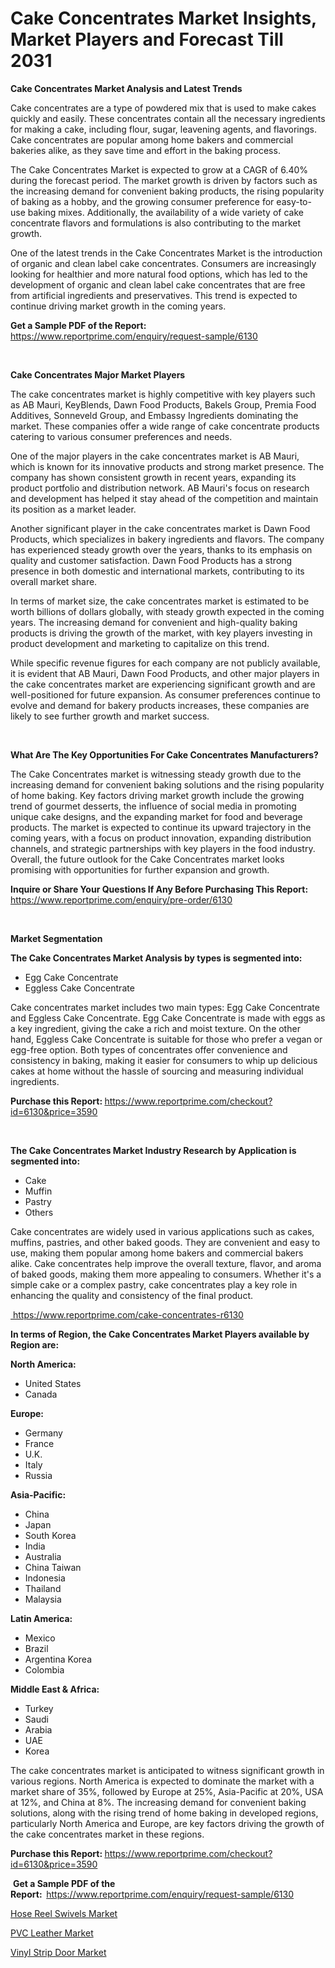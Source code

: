 <p><h1>Cake Concentrates Market Insights, Market Players and Forecast Till 2031</h1></p><p><strong>Cake Concentrates Market Analysis and Latest Trends</strong></p>
<p><p>Cake concentrates are a type of powdered mix that is used to make cakes quickly and easily. These concentrates contain all the necessary ingredients for making a cake, including flour, sugar, leavening agents, and flavorings. Cake concentrates are popular among home bakers and commercial bakeries alike, as they save time and effort in the baking process.</p><p>The Cake Concentrates Market is expected to grow at a CAGR of 6.40% during the forecast period. The market growth is driven by factors such as the increasing demand for convenient baking products, the rising popularity of baking as a hobby, and the growing consumer preference for easy-to-use baking mixes. Additionally, the availability of a wide variety of cake concentrate flavors and formulations is also contributing to the market growth.</p><p>One of the latest trends in the Cake Concentrates Market is the introduction of organic and clean label cake concentrates. Consumers are increasingly looking for healthier and more natural food options, which has led to the development of organic and clean label cake concentrates that are free from artificial ingredients and preservatives. This trend is expected to continue driving market growth in the coming years.</p></p>
<p><strong>Get a Sample PDF of the Report:&nbsp;</strong> <a href="https://www.reportprime.com/enquiry/request-sample/6130">https://www.reportprime.com/enquiry/request-sample/6130</a></p>
<p>&nbsp;</p>
<p><strong>Cake Concentrates Major Market Players</strong></p>
<p><p>The cake concentrates market is highly competitive with key players such as AB Mauri, KeyBlends, Dawn Food Products, Bakels Group, Premia Food Additives, Sonneveld Group, and Embassy Ingredients dominating the market. These companies offer a wide range of cake concentrate products catering to various consumer preferences and needs.</p><p>One of the major players in the cake concentrates market is AB Mauri, which is known for its innovative products and strong market presence. The company has shown consistent growth in recent years, expanding its product portfolio and distribution network. AB Mauri's focus on research and development has helped it stay ahead of the competition and maintain its position as a market leader.</p><p>Another significant player in the cake concentrates market is Dawn Food Products, which specializes in bakery ingredients and flavors. The company has experienced steady growth over the years, thanks to its emphasis on quality and customer satisfaction. Dawn Food Products has a strong presence in both domestic and international markets, contributing to its overall market share.</p><p>In terms of market size, the cake concentrates market is estimated to be worth billions of dollars globally, with steady growth expected in the coming years. The increasing demand for convenient and high-quality baking products is driving the growth of the market, with key players investing in product development and marketing to capitalize on this trend.</p><p>While specific revenue figures for each company are not publicly available, it is evident that AB Mauri, Dawn Food Products, and other major players in the cake concentrates market are experiencing significant growth and are well-positioned for future expansion. As consumer preferences continue to evolve and demand for bakery products increases, these companies are likely to see further growth and market success.</p></p>
<p>&nbsp;</p>
<p><strong>What Are The Key Opportunities For Cake Concentrates Manufacturers?</strong></p>
<p><p>The Cake Concentrates market is witnessing steady growth due to the increasing demand for convenient baking solutions and the rising popularity of home baking. Key factors driving market growth include the growing trend of gourmet desserts, the influence of social media in promoting unique cake designs, and the expanding market for food and beverage products. The market is expected to continue its upward trajectory in the coming years, with a focus on product innovation, expanding distribution channels, and strategic partnerships with key players in the food industry. Overall, the future outlook for the Cake Concentrates market looks promising with opportunities for further expansion and growth.</p></p>
<p><strong>Inquire or Share Your Questions If Any Before Purchasing This Report:</strong> <a href="https://www.reportprime.com/enquiry/pre-order/6130">https://www.reportprime.com/enquiry/pre-order/6130</a></p>
<p>&nbsp;</p>
<p><strong>Market Segmentation</strong></p>
<p><strong>The Cake Concentrates Market Analysis by types is segmented into:</strong></p>
<p><ul><li>Egg Cake Concentrate</li><li>Eggless Cake Concentrate</li></ul></p>
<p><p>Cake concentrates market includes two main types: Egg Cake Concentrate and Eggless Cake Concentrate. Egg Cake Concentrate is made with eggs as a key ingredient, giving the cake a rich and moist texture. On the other hand, Eggless Cake Concentrate is suitable for those who prefer a vegan or egg-free option. Both types of concentrates offer convenience and consistency in baking, making it easier for consumers to whip up delicious cakes at home without the hassle of sourcing and measuring individual ingredients.</p></p>
<p><strong>Purchase this Report:&nbsp;</strong><a href="https://www.reportprime.com/checkout?id=6130&price=3590">https://www.reportprime.com/checkout?id=6130&price=3590</a></p>
<p>&nbsp;</p>
<p><strong>The Cake Concentrates Market Industry Research by Application is segmented into:</strong></p>
<p><ul><li>Cake</li><li>Muffin</li><li>Pastry</li><li>Others</li></ul></p>
<p><p>Cake concentrates are widely used in various applications such as cakes, muffins, pastries, and other baked goods. They are convenient and easy to use, making them popular among home bakers and commercial bakers alike. Cake concentrates help improve the overall texture, flavor, and aroma of baked goods, making them more appealing to consumers. Whether it's a simple cake or a complex pastry, cake concentrates play a key role in enhancing the quality and consistency of the final product.</p></p>
<p><a href="https://www.reportprime.com/cake-concentrates-r6130">&nbsp;https://www.reportprime.com/cake-concentrates-r6130</a></p>
<p><strong>In terms of Region, the Cake Concentrates Market Players available by Region are:</strong></p>
<p>
    <p> <strong> North America: </strong>
        <ul>
            <li>United States</li>
            <li>Canada</li>
        </ul>
        </p> 
    <p> <strong> Europe: </strong>
        <ul>
            <li>Germany</li>
            <li>France</li>
            <li>U.K.</li>
            <li>Italy</li>
            <li>Russia</li>
        </ul>
        </p> 
    <p> <strong> Asia-Pacific: </strong>
        <ul>
            <li>China</li>
            <li>Japan</li>
            <li>South Korea</li>
            <li>India</li>
            <li>Australia</li>
            <li>China Taiwan</li>
            <li>Indonesia</li>
            <li>Thailand</li>
            <li>Malaysia</li>
        </ul>
        </p> 
    <p> <strong> Latin America: </strong>
        <ul>
            <li>Mexico</li>
            <li>Brazil</li>
            <li>Argentina Korea</li>
            <li>Colombia</li>
        </ul>
        </p> 
    <p> <strong> Middle East & Africa: </strong>
        <ul>
            <li>Turkey</li>
            <li>Saudi</li>
            <li>Arabia</li>
            <li>UAE</li>
            <li>Korea</li>
        </ul>
    </p>
    </p>
<p><p>The cake concentrates market is anticipated to witness significant growth in various regions. North America is expected to dominate the market with a market share of 35%, followed by Europe at 25%, Asia-Pacific at 20%, USA at 12%, and China at 8%. The increasing demand for convenient baking solutions, along with the rising trend of home baking in developed regions, particularly North America and Europe, are key factors driving the growth of the cake concentrates market in these regions.</p></p>
<p><strong>Purchase this Report: </strong><a href="https://www.reportprime.com/checkout?id=6130&price=3590">https://www.reportprime.com/checkout?id=6130&price=3590</a></p>
<p>&nbsp;<strong>Get a Sample PDF of the Report:&nbsp;&nbsp;</strong><a href="https://www.reportprime.com/enquiry/request-sample/6130">https://www.reportprime.com/enquiry/request-sample/6130</a></p>
<p><strong></strong></p>
<p><p><a href="https://view.publitas.com/reportprime-1/hose-reel-swivels-market-size-global-industry-overview-market-segmentation-and-forecast-2024-to-2031/">Hose Reel Swivels Market</a></p><p><a href="https://iodized-pantydraco-05c.notion.site/PVC-Leather-Market-Analysis-and-Market-Size-Global-Industry-Overview-Market-Segmentation-and-Forec-8ff2c6c8938041559d23c5c47b4963e0">PVC Leather Market</a></p><p><a href="https://noble-drawer-34c.notion.site/Vinyl-Strip-Door-Market-Size-Growing-and-Forecasted-for-period-from-2024-2031-and-provides-complet-db986522071e4d5bb2ac8574f72f1ab0">Vinyl Strip Door Market</a></p></p>